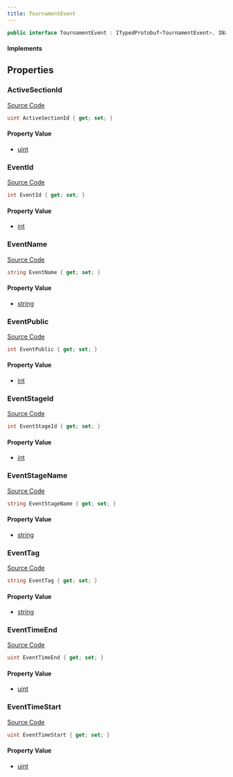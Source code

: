 ```yaml
---
title: TournamentEvent
---
```


```csharp
public interface TournamentEvent : ITypedProtobuf<TournamentEvent>, INativeHandle
```

#### Implements

## Properties

### ActiveSectionId

[Source Code](https://github.com/swiftly-solution/swiftlys2/blob/beta/managed/src/SwiftlyS2.Generated/Protobufs/Interfaces/TournamentEvent.cs#L37)

```csharp
uint ActiveSectionId { get; set; }
```

#### Property Value

- [uint](https://learn.microsoft.com/dotnet/api/system.uint32)

### EventId

[Source Code](https://github.com/swiftly-solution/swiftlys2/blob/beta/managed/src/SwiftlyS2.Generated/Protobufs/Interfaces/TournamentEvent.cs#L13)

```csharp
int EventId { get; set; }
```

#### Property Value

- [int](https://learn.microsoft.com/dotnet/api/system.int32)

### EventName

[Source Code](https://github.com/swiftly-solution/swiftlys2/blob/beta/managed/src/SwiftlyS2.Generated/Protobufs/Interfaces/TournamentEvent.cs#L19)

```csharp
string EventName { get; set; }
```

#### Property Value

- [string](https://learn.microsoft.com/dotnet/api/system.string)

### EventPublic

[Source Code](https://github.com/swiftly-solution/swiftlys2/blob/beta/managed/src/SwiftlyS2.Generated/Protobufs/Interfaces/TournamentEvent.cs#L28)

```csharp
int EventPublic { get; set; }
```

#### Property Value

- [int](https://learn.microsoft.com/dotnet/api/system.int32)

### EventStageId

[Source Code](https://github.com/swiftly-solution/swiftlys2/blob/beta/managed/src/SwiftlyS2.Generated/Protobufs/Interfaces/TournamentEvent.cs#L31)

```csharp
int EventStageId { get; set; }
```

#### Property Value

- [int](https://learn.microsoft.com/dotnet/api/system.int32)

### EventStageName

[Source Code](https://github.com/swiftly-solution/swiftlys2/blob/beta/managed/src/SwiftlyS2.Generated/Protobufs/Interfaces/TournamentEvent.cs#L34)

```csharp
string EventStageName { get; set; }
```

#### Property Value

- [string](https://learn.microsoft.com/dotnet/api/system.string)

### EventTag

[Source Code](https://github.com/swiftly-solution/swiftlys2/blob/beta/managed/src/SwiftlyS2.Generated/Protobufs/Interfaces/TournamentEvent.cs#L16)

```csharp
string EventTag { get; set; }
```

#### Property Value

- [string](https://learn.microsoft.com/dotnet/api/system.string)

### EventTimeEnd

[Source Code](https://github.com/swiftly-solution/swiftlys2/blob/beta/managed/src/SwiftlyS2.Generated/Protobufs/Interfaces/TournamentEvent.cs#L25)

```csharp
uint EventTimeEnd { get; set; }
```

#### Property Value

- [uint](https://learn.microsoft.com/dotnet/api/system.uint32)

### EventTimeStart

[Source Code](https://github.com/swiftly-solution/swiftlys2/blob/beta/managed/src/SwiftlyS2.Generated/Protobufs/Interfaces/TournamentEvent.cs#L22)

```csharp
uint EventTimeStart { get; set; }
```

#### Property Value

- [uint](https://learn.microsoft.com/dotnet/api/system.uint32)

